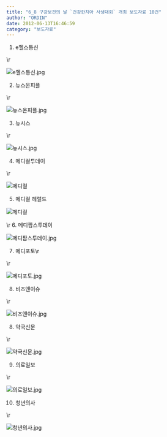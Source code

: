 ```yaml
---
title: "6_8 구강보건의 날 `건강한치아 사생대회` 개최 보도자료 10건"
author: "ORDIN"
date: 2012-06-13T16:46:59
category: "보도자료"
---
```


1. e헬스통신

\r

![e헬스통신.jpg](/files/attach/images/1661/478/005/a43987a7b5d73278ebf5589313fda1b8.jpg)

2. 뉴스온피플

\r

![뉴스온피플.jpg](/files/attach/images/1661/478/005/497e3ef8beed1b319b70bfeee823fb1e.jpg)

3. 뉴시스

\r

![뉴시스.jpg](/files/attach/images/1661/478/005/d8bf93eb812b0783a42da596f21cbd9f.jpg)

4. 메디컬투데이

\r

![메디컬](/files/attach/images/1661/478/005/7194ff656fa883755460c70c860b5db6.jpg)

5. 메디컬 헤럴드

![메디컬](/files/attach/images/1661/478/005/31a306dd1e0af2099f7f48b729d221f7.jpg)

\r
6. 메디팜스투데이

![메디팜스투데이.jpg](/files/attach/images/1661/478/005/fb8306489e3c30f2d212cfff2e3d8d7a.jpg)

7. 메디포토\r

\r

![메디포토.jpg](/files/attach/images/1661/478/005/526fbcbafac393ee822dd8ab91b461d6.jpg)

8. 비즈앤이슈

\r

![비즈앤이슈.jpg](/files/attach/images/1661/478/005/609baeef2b2730afdcd32d578f071f63.jpg)

8. 약국신문

\r

![약국신문.jpg](/files/attach/images/1661/478/005/57315c4f2a8f343e2031c72bdc379872.jpg)

9. 의료일보

\r

![의료일보.jpg](/files/attach/images/1661/478/005/18debc48264ae5900d3c2efe3bc0327f.jpg)

10. 청년의사

\r

![청년의사.jpg](/files/attach/images/1661/478/005/5bcc2cfccbe7890b256ebec521ada143.jpg)
